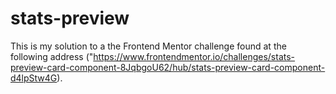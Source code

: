 # stats-preview

This is my solution to a the Frontend Mentor challenge found at the following address ("https://www.frontendmentor.io/challenges/stats-preview-card-component-8JqbgoU62/hub/stats-preview-card-component-d4lpStw4G).

